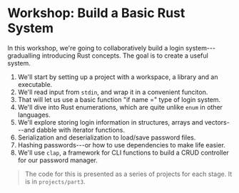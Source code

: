 # Workshop: Build a Basic Rust System

In this workshop, we're going to collaboratively build a login system---gradualling introducing Rust concepts. The goal is to create a useful system.

1. We'll start by setting up a project with a workspace, a library and an executable.
2. We'll read input from `stdin`, and wrap it in a convenient funciton.
3. That will let us use a basic function "if name =" type of login system.
4. We'll dive into Rust enumerations, which are quite unlike `enum` in other languages.
5. We'll explore storing login information in structures, arrays and vectors---and dabble with iterator functions.
6. Serialization and deserialization to load/save password files.
7. Hashing passwords---or how to use dependencies to make life easier.
8. We'll use `clap`, a framework for CLI functions to build a CRUD controller for our password manager.

> The code for this is presented as a series of projects for each stage. It is in `projects/part3`.